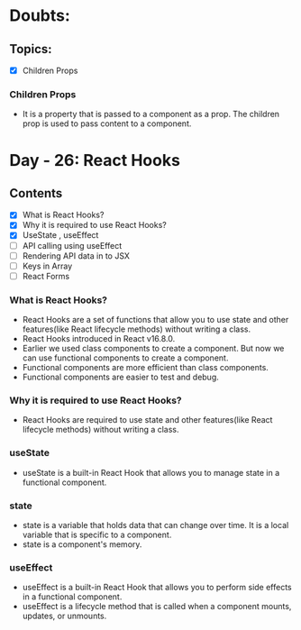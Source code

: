 # Doubts:

## Topics:

- [x] Children Props

### Children Props

- It is a property that is passed to a component as a prop. The children prop is used to pass content to a component.

# Day - 26: React Hooks

## Contents

- [x] What is React Hooks?
- [x] Why it is required to use React Hooks?
- [x] UseState , useEffect
- [ ] API calling using useEffect
- [ ] Rendering API data in to JSX
- [ ] Keys in Array
- [ ] React Forms

### What is React Hooks?

- React Hooks are a set of functions that allow you to use state and other features(like React lifecycle methods) without writing a class.
- React Hooks introduced in React v16.8.0.
- Earlier we used class components to create a component. But now we can use functional components to create a component.
- Functional components are more efficient than class components.
- Functional components are easier to test and debug.

### Why it is required to use React Hooks?

- React Hooks are required to use state and other features(like React lifecycle methods) without writing a class.

### useState

- useState is a built-in React Hook that allows you to manage state in a functional component.

### state

- state is a variable that holds data that can change over time. It is a local variable that is specific to a component.
- state is a component's memory.

### useEffect

- useEffect is a built-in React Hook that allows you to perform side effects in a functional component.
- useEffect is a lifecycle method that is called when a component mounts, updates, or unmounts.
